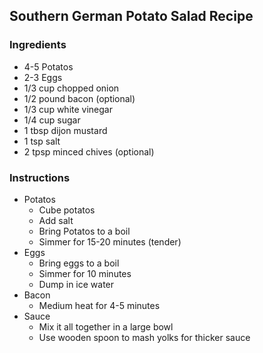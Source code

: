 ## Southern German Potato Salad Recipe

### Ingredients
- 4-5 Potatos
- 2-3 Eggs
- 1/3 cup chopped onion
- 1/2 pound bacon (optional)
- 1/3 cup white vinegar
- 1/4 cup sugar
- 1 tbsp dijon mustard
- 1 tsp salt
- 2 tpsp minced chives (optional)

### Instructions
- Potatos
    - Cube potatos
    - Add salt
    - Bring Potatos to a boil
    - Simmer for 15-20 minutes (tender)
- Eggs
    - Bring eggs to a boil
    - Simmer for 10 minutes
    - Dump in ice water
- Bacon
    - Medium heat for 4-5 minutes
- Sauce
    - Mix it all together in a large bowl
    - Use wooden spoon to mash yolks for thicker sauce
